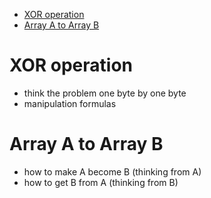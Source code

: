 - [XOR operation](#xor-operation)
- [Array A to Array B](#array-a-to-array-b)

# XOR operation
  - think the problem one byte by one byte
  - manipulation formulas
  
# Array A to Array B
  - how to make A become B (thinking from A)
  - how to get B from A (thinking from B)

